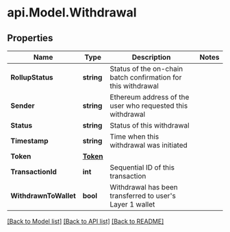 # api.Model.Withdrawal

## Properties

Name | Type | Description | Notes
------------ | ------------- | ------------- | -------------
**RollupStatus** | **string** | Status of the on-chain batch confirmation for this withdrawal | 
**Sender** | **string** | Ethereum address of the user who requested this withdrawal | 
**Status** | **string** | Status of this withdrawal | 
**Timestamp** | **string** | Time when this withdrawal was initiated | 
**Token** | [**Token**](Token.md) |  | 
**TransactionId** | **int** | Sequential ID of this transaction | 
**WithdrawnToWallet** | **bool** | Withdrawal has been transferred to user&#39;s Layer 1 wallet | 

[[Back to Model list]](../README.md#documentation-for-models) [[Back to API list]](../README.md#documentation-for-api-endpoints) [[Back to README]](../README.md)

